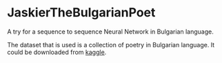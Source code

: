 # JaskierTheBulgarianPoet
A try for a sequence to sequence Neural Network in Bulgarian language.

The dataset that is used is a collection of poetry in Bulgarian language. It could be downloaded from [kaggle](https://www.kaggle.com/datasets/auhide/bulgarian-poems).
